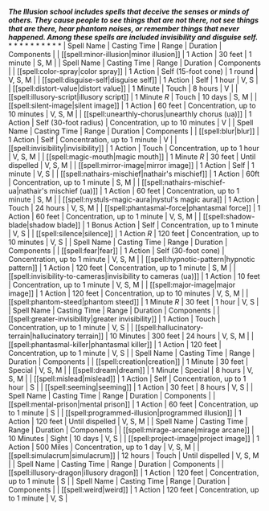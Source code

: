 ***The Illusion school includes spells that deceive the senses or minds of others. They cause people to see things that are not there, not see things that are there, hear phantom noises, or remember things that never happened. Among these spells are included invisibility and disguise self.***
* 
* 
* 
* 
* 
* 
* 
* 
* 
* 
| Spell Name | Casting Time | Range | Duration | Components |
| [[spell:minor-illusion|minor illusion]] | 1 Action | 30 feet | 1 minute | S, M |
| Spell Name | Casting Time | Range | Duration | Components |
| [[spell:color-spray|color spray]] | 1 Action | Self (15-foot cone) | 1 round | V, S, M |
| [[spell:disguise-self|disguise self]] | 1 Action | Self | 1 hour | V, S |
| [[spell:distort-value|distort value]] | 1 Minute | Touch | 8 hours | V |
| [[spell:illusory-script|illusory script]] | 1 Minute *R* | Touch | 10 days | S, M |
| [[spell:silent-image|silent image]] | 1 Action | 60 feet | Concentration, up to 10 minutes | V, S, M |
| [[spell:unearthly-chorus|unearthly chorus (ua)]] | 1 Action | Self (30-foot radius) | Concentration, up to 10 minutes | V |
| Spell Name | Casting Time | Range | Duration | Components |
| [[spell:blur|blur]] | 1 Action | Self | Concentration, up to 1 minute | V |
| [[spell:invisibility|invisibility]] | 1 Action | Touch | Concentration, up to 1 hour | V, S, M |
| [[spell:magic-mouth|magic mouth]] | 1 Minute *R* | 30 feet | Until dispelled | V, S, M |
| [[spell:mirror-image|mirror image]] | 1 Action | Self | 1 minute | V, S |
| [[spell:nathairs-mischief|nathair's mischief]] | 1 Action | 60ft | Concentration, up to 1 minute | S, M |
| [[spell:nathairs-mischief-ua|nathair's mischief (ua)]] | 1 Action | 60 feet | Concentration, up to 1 minute | S, M |
| [[spell:nystuls-magic-aura|nystul's magic aura]] | 1 Action | Touch | 24 hours | V, S, M |
| [[spell:phantasmal-force|phantasmal force]] | 1 Action | 60 feet | Concentration, up to 1 minute | V, S, M |
| [[spell:shadow-blade|shadow blade]] | 1 Bonus Action | Self | Concentration, up to 1 minute | V, S |
| [[spell:silence|silence]] | 1 Action *R* | 120 feet | Concentration, up to 10 minutes | V, S |
| Spell Name | Casting Time | Range | Duration | Components |
| [[spell:fear|fear]] | 1 Action | Self (30-foot cone) | Concentration, up to 1 minute | V, S, M |
| [[spell:hypnotic-pattern|hypnotic pattern]] | 1 Action | 120 feet | Concentration, up to 1 minute | S, M |
| [[spell:invisibility-to-cameras|invisibility to cameras (ua)]] | 1 Action | 10 feet | Concentration, up to 1 minute | V, S, M |
| [[spell:major-image|major image]] | 1 Action | 120 feet | Concentration, up to 10 minutes | V, S, M |
| [[spell:phantom-steed|phantom steed]] | 1 Minute *R* | 30 feet | 1 hour | V, S |
| Spell Name | Casting Time | Range | Duration | Components |
| [[spell:greater-invisibility|greater invisibility]] | 1 Action | Touch | Concentration, up to 1 minute | V, S |
| [[spell:hallucinatory-terrain|hallucinatory terrain]] | 10 Minutes | 300 feet | 24 hours | V, S, M |
| [[spell:phantasmal-killer|phantasmal killer]] | 1 Action | 120 feet | Concentration, up to 1 minute | V, S |
| Spell Name | Casting Time | Range | Duration | Components |
| [[spell:creation|creation]] | 1 Minute | 30 feet | Special | V, S, M |
| [[spell:dream|dream]] | 1 Minute | Special | 8 hours | V, S, M |
| [[spell:mislead|mislead]] | 1 Action | Self | Concentration, up to 1 hour | S |
| [[spell:seeming|seeming]] | 1 Action | 30 feet | 8 hours | V, S |
| Spell Name | Casting Time | Range | Duration | Components |
| [[spell:mental-prison|mental prison]] | 1 Action | 60 feet | Concentration, up to 1 minute | S |
| [[spell:programmed-illusion|programmed illusion]] | 1 Action | 120 feet | Until dispelled | V, S, M |
| Spell Name | Casting Time | Range | Duration | Components |
| [[spell:mirage-arcane|mirage arcane]] | 10 Minutes | Sight | 10 days | V, S |
| [[spell:project-image|project image]] | 1 Action | 500 Miles | Concentration, up to 1 day | V, S, M |
| [[spell:simulacrum|simulacrum]] | 12 hours | Touch | Until dispelled | V, S, M |
| Spell Name | Casting Time | Range | Duration | Components |
| [[spell:illusory-dragon|illusory dragon]] | 1 Action | 120 feet | Concentration, up to 1 minute | S |
| Spell Name | Casting Time | Range | Duration | Components |
| [[spell:weird|weird]] | 1 Action | 120 feet | Concentration, up to 1 minute | V, S |